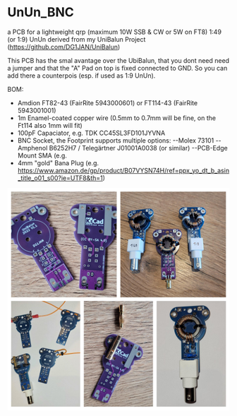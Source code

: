 # UnUn_BNC
a PCB for a lightweight qrp (maximum 10W SSB & CW or 5W on FT8) 1:49  (or 1:9) UnUn
derived from my UniBalun Project (https://github.com/DG1JAN/UniBalun)

This PCB has the smal avantage over the UbiBalun, that you dont need need a jumper and that the "A" Pad on top is fixed connected to GND. So you
can add there a counterpois (esp. if used as 1:9 UnUn). 

BOM:
- Amdion FT82-43 (FairRite 5943000601) or FT114-43 (FairRite 5943001001)
- 1m  Enamel-coated copper wire (0.5mm to 0.7mm will be fine, on the Ft114 also 1mm will fit)
- 100pF Capaciator, e.g. TDK CC45SL3FD101JYVNA
- BNC Socket, the Footprint supports multiple options:
    --Molex 73101 
    --Amphenol B6252H7 / Telegärtner J01001A0038 (or similar)
    --PCB-Edge Mount SMA (e.g.
- 4mm "gold" Bana Plug (e.g. https://www.amazon.de/gp/product/B07VYSN74H/ref=ppx_yo_dt_b_asin_title_o01_s00?ie=UTF8&th=1)

![alt text](https://github.com/DG1JAN/UniBalun/blob/main/rev1_1.jpg)
